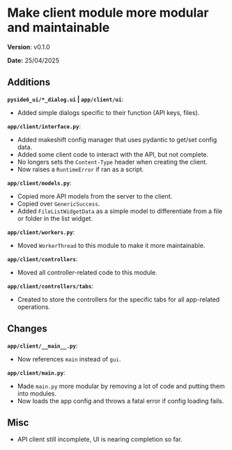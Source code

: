 # Make client module more modular and maintainable

**Version**: v0.1.0

**Date:** 25/04/2025

## Additions

**`pyside6_ui/*_dialog.ui` | `app/client/ui`**:

* Added simple dialogs specific to their function (API keys, files).

**`app/client/interface.py`**:

* Added makeshift config manager that uses pydantic to get/set config data.
* Added some client code to interact with the API, but not complete.
* No longers sets the `Content-Type` header when creating the client.
* Now raises a `RuntimeError` if ran as a script.

**`app/client/models.py`**:

* Copied more API models from the server to the client.
* Copied over `GenericSuccess`.
* Added `FileListWidgetData` as a simple model to differentiate from a file or folder in the list widget.

**`app/client/workers.py`**:

* Moved `WorkerThread` to this module to make it more maintainable.

**`app/client/controllers`**:

* Moved all controller-related code to this module.

**`app/client/controllers/tabs`**:

* Created to store the controllers for the specific tabs for all app-related operations.

## Changes

**`app/client/__main__.py`**:

* Now references `main` instead of `gui`.

**`app/client/main.py`**:

* Made `main.py` more modular by removing a lot of code and putting them into modules.
* Now loads the app config and throws a fatal error if config loading fails.

## Misc

* API client still incomplete, UI is nearing completion so far.

